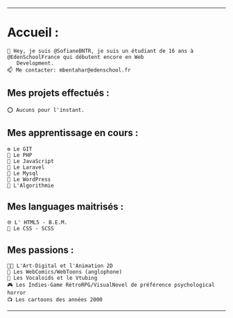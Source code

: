 <hr></hr>


<h1><strong>Accueil :</strong></h1>


    👋 Hey, je suis @SofianeBNTR, je suis un étudiant de 16 ans à @EdenSchoolFrance qui débutent encore en Web
       Development.
    📫 Me contacter: mbentahar@edenschool.fr

<h2><strong>Mes projets effectués :</strong></h2>

    ⭕ Aucuns pour l'instant.


<h2><strong>Mes apprentissage en cours :</strong></h2>

    ⚙️ Le GIT
    🐍 Le PHP
    🤖 Le JavaScript
    🎤 Le Laravel
    🧸 Le Mysql
    🎃 Le WordPress
    🧠 L'Algorithmie


<h2><strong>Mes languages maitrisés :</strong></h2>

    🌐 L' HTML5 - B.E.M.
    🎨 Le CSS - SCSS


<h2><strong>Mes passions :</strong></h2>

    👨‍🎨 L'Art-Digital et l'Animation 2D
    📖 Les WebComics/WebToons (anglophone)
    🎵 Les Vocaloids et le Vtubing
    🎮 Les Indies-Game RétroRPG/VisualNovel de préférence psychological horror
    📺 Les cartoons des années 2000


<hr></hr>
